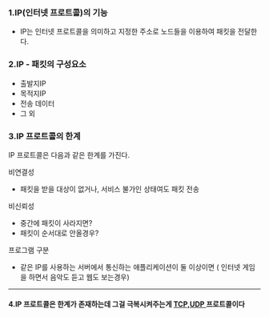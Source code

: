 
### 1.IP(인터넷 프로트콜)의 기능

- IP는 인터넷 프로트콜을 의미하고 지정한 주소로 노드들을 이용하여 패킷을 전달한다.

### 2.IP - 패킷의 구성요소

 - 출발지IP
 - 목적지IP
 - 전송 데이터
 - 그 외

### 3.IP 프로트콜의 한계 

IP 프로트콜은 다음과 같은 한계를 가진다.

비연결성
- 패킷을 받을 대상이 없거나, 서비스 불가인 상태여도 패킷 전송
    
비신뢰성
- 중간에 패킷이 사라지면?
- 패킷이 순서대로 안올경우?
    
프로그램 구분
- 같은 IP를 사용하는 서버에서 통신하는 애플리케이션이 둘 이상이면 ( 인터넷 게임을 하면서 음악도 듣고 웹도 보는경우)
---

#### 4.IP 프로트콜은 한계가 존재하는데 그걸 극복시켜주는게 <u>TCP,UDP </u>프로트콜이다


